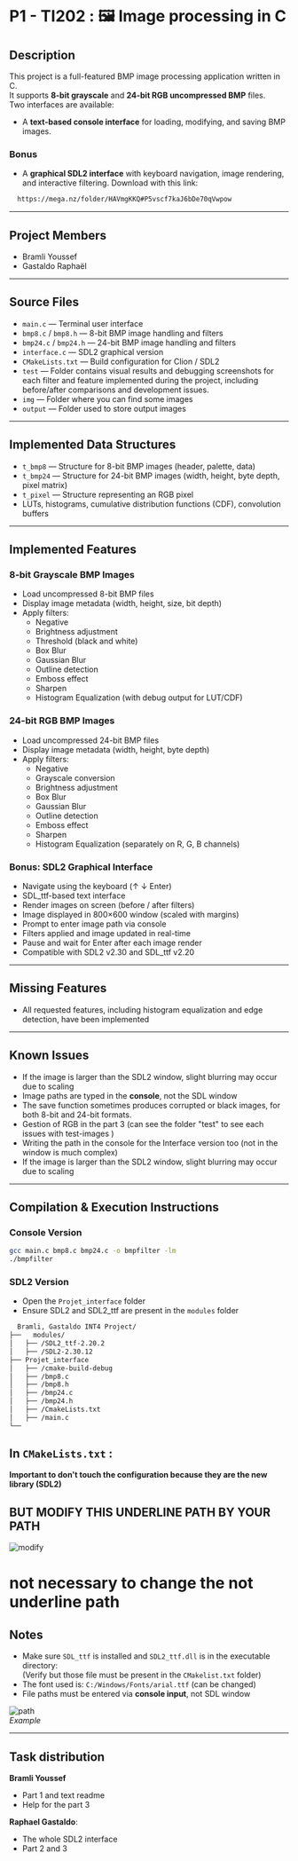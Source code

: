 # P1 - TI202 : 🖼️ Image processing in C

## Description
This project is a full-featured BMP image processing application written in C.  
It supports **8-bit grayscale** and **24-bit RGB uncompressed BMP** files.  
Two interfaces are available:
- A **text-based console interface** for loading, modifying, and saving BMP images.
### Bonus
- A **graphical SDL2 interface** with keyboard navigation, image rendering, and interactive filtering.
  Download with this link:
```bash
  https://mega.nz/folder/HAVmgKKQ#P5vscf7kaJ6bDe70qVwpow
  ```
---
## Project Members

- Bramli Youssef
- Gastaldo Raphaël

---

## Source Files

- `main.c` — Terminal user interface
- `bmp8.c` / `bmp8.h` — 8-bit BMP image handling and filters
- `bmp24.c` / `bmp24.h` — 24-bit BMP image handling and filters
- `interface.c` — SDL2 graphical version
- `CMakeLists.txt` — Build configuration for Clion / SDL2
- `test` — Folder contains visual results and debugging screenshots for each filter and feature implemented during the project, including before/after comparisons and development issues.
- `img` — Folder where you can find some images
- `output` — Folder used to store output images

---

## Implemented Data Structures

- `t_bmp8` — Structure for 8-bit BMP images (header, palette, data)
- `t_bmp24` — Structure for 24-bit BMP images (width, height, byte depth, pixel matrix)
- `t_pixel` — Structure representing an RGB pixel
- LUTs, histograms, cumulative distribution functions (CDF), convolution buffers

---

## Implemented Features
### 8-bit Grayscale BMP Images

- Load uncompressed 8-bit BMP files
- Display image metadata (width, height, size, bit depth)
- Apply filters:
  -  Negative
  -  Brightness adjustment
  -  Threshold (black and white)
  -  Box Blur
  -  Gaussian Blur
  -  Outline detection
  -  Emboss effect
  -  Sharpen
  -  Histogram Equalization (with debug output for LUT/CDF)

### 24-bit RGB BMP Images

- Load uncompressed 24-bit BMP files
- Display image metadata (width, height, byte depth)
- Apply filters:
  -  Negative
  -  Grayscale conversion
  -  Brightness adjustment
  -  Box Blur
  -  Gaussian Blur
  -  Outline detection
  -  Emboss effect
  -  Sharpen
  -  Histogram Equalization (separately on R, G, B channels)

### Bonus: SDL2 Graphical Interface

- Navigate using the keyboard (↑ ↓ Enter)
- SDL_ttf-based text interface
- Render images on screen (before / after filters)
- Image displayed in 800×600 window (scaled with margins)
- Prompt to enter image path via console
- Filters applied and image updated in real-time
- Pause and wait for Enter after each image render
- Compatible with SDL2 v2.30 and SDL_ttf v2.20

---

## Missing Features

- All requested features, including histogram equalization and edge detection, have been implemented

---

## Known Issues

- If the image is larger than the SDL2 window, slight blurring may occur due to scaling
- Image paths are typed in the **console**, not the SDL window
- The save function sometimes produces corrupted or black images, for both 8-bit and 24-bit formats.
- Gestion of RGB in the part 3 (can see the folder "test" to see each issues with test-images )
- Writing the path in the console for the Interface version too (not in the window is much complex)
- If the image is larger than the SDL2 window, slight blurring may occur due to scaling

---
## Compilation & Execution Instructions

### Console Version

```bash
gcc main.c bmp8.c bmp24.c -o bmpfilter -lm
./bmpfilter
```

### SDL2 Version

- Open the `Projet_interface` folder
- Ensure SDL2 and SDL2_ttf are present in the `modules` folder

```bash
  Bramli, Gastaldo INT4 Project/
├──   modules/                
│   ├── /SDL2_ttf-2.20.2
│   ├── /SDL2-2.30.12
├── Projet_interface
│   ├── /cmake-build-debug
│   ├── /bmp8.c
│   ├── /bmp8.h
│   ├── /bmp24.c
│   ├── /bmp24.h
│   ├── /CmakeLists.txt
│   ├── /main.c
└──
```
## In `CMakeLists.txt` :

**Important to don't touch the configuration because they are the new library (SDL2)**
## **BUT MODIFY THIS UNDERLINE PATH BY YOUR PATH**
![modify](./screenshots/modify.png)
# not necessary to change the not underline path
## Notes

- Make sure `SDL_ttf` is installed and `SDL2_ttf.dll` is in the executable directory:  
  (Verify but those file must be present in the `CMakelist.txt` folder)
- The font used is: `C:/Windows/Fonts/arial.ttf` (can be changed)
- File paths must be entered via **console input**, not SDL window


![path](./screenshots/path.png)  
*Example*

---

## Task distribution

**Bramli Youssef**
- Part 1 and text readme
- Help for the part 3

**Raphael Gastaldo**:
- The whole SDL2 interface
- Part 2 and 3


